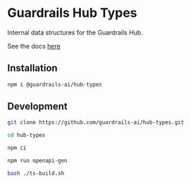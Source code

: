 # Guardrails Hub Types

Internal data structures for the Guardrails Hub.

See the docs [here](/resources/ts/docs/modules.md)

## Installation
```sh
npm i @guardrails-ai/hub-types
```

## Development
```sh
git clone https://github.com/guardrails-ai/hub-types.git

cd hub-types

npm ci

npm run openapi-gen

bash ./ts-build.sh
```